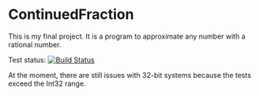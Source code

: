 # ContinuedFraction

This is my final project. It is a program to approximate any number with a rational number.

Test status: [![Build Status](https://ci.appveyor.com/api/projects/status/p9816d9roqe85m32?svg=true)](https://ci.appveyor.com/project/chriswaas/continuedfraction)

At the moment, there are still issues with 32-bit systems because the tests exceed the Int32 range.
